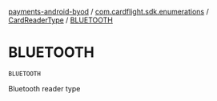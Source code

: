 [payments-android-byod](../../index.md) / [com.cardflight.sdk.enumerations](../index.md) / [CardReaderType](index.md) / [BLUETOOTH](./-b-l-u-e-t-o-o-t-h.md)

# BLUETOOTH

`BLUETOOTH`

Bluetooth reader type

